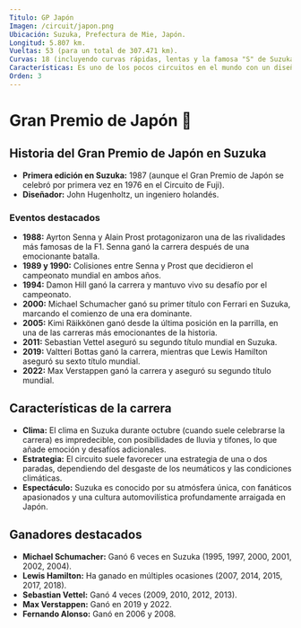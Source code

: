 ```yaml
---
Titulo: GP Japón
Imagen: /circuit/japon.png
Ubicación: Suzuka, Prefectura de Mie, Japón.
Longitud: 5.807 km.
Vueltas: 53 (para un total de 307.471 km).
Curvas: 18 (incluyendo curvas rápidas, lentas y la famosa "S" de Suzuka).
Características: Es uno de los pocos circuitos en el mundo con un diseño en forma de "8", lo que lo hace único. También es conocido por su combinación de curvas técnicas y rápidas, como la "S" de Suzuka, la curva 130R y la chicane de Casio.
Orden: 3
---
```


# Gran Premio de Japón 🏁

## Historia del Gran Premio de Japón en Suzuka
- **Primera edición en Suzuka:** 1987 (aunque el Gran Premio de Japón se celebró por primera vez en 1976 en el Circuito de Fuji).
- **Diseñador:** John Hugenholtz, un ingeniero holandés.

### Eventos destacados
- **1988:** Ayrton Senna y Alain Prost protagonizaron una de las rivalidades más famosas de la F1. Senna ganó la carrera después de una emocionante batalla.
- **1989 y 1990:** Colisiones entre Senna y Prost que decidieron el campeonato mundial en ambos años.
- **1994:** Damon Hill ganó la carrera y mantuvo vivo su desafío por el campeonato.
- **2000:** Michael Schumacher ganó su primer título con Ferrari en Suzuka, marcando el comienzo de una era dominante.
- **2005:** Kimi Räikkönen ganó desde la última posición en la parrilla, en una de las carreras más emocionantes de la historia.
- **2011:** Sebastian Vettel aseguró su segundo título mundial en Suzuka.
- **2019:** Valtteri Bottas ganó la carrera, mientras que Lewis Hamilton aseguró su sexto título mundial.
- **2022:** Max Verstappen ganó la carrera y aseguró su segundo título mundial.

## Características de la carrera
- **Clima:** El clima en Suzuka durante octubre (cuando suele celebrarse la carrera) es impredecible, con posibilidades de lluvia y tifones, lo que añade emoción y desafíos adicionales.
- **Estrategia:** El circuito suele favorecer una estrategia de una o dos paradas, dependiendo del desgaste de los neumáticos y las condiciones climáticas.
- **Espectáculo:** Suzuka es conocido por su atmósfera única, con fanáticos apasionados y una cultura automovilística profundamente arraigada en Japón.

## Ganadores destacados
- **Michael Schumacher:** Ganó 6 veces en Suzuka (1995, 1997, 2000, 2001, 2002, 2004).
- **Lewis Hamilton:** Ha ganado en múltiples ocasiones (2007, 2014, 2015, 2017, 2018).
- **Sebastian Vettel:** Ganó 4 veces (2009, 2010, 2012, 2013).
- **Max Verstappen:** Ganó en 2019 y 2022.
- **Fernando Alonso:** Ganó en 2006 y 2008.

